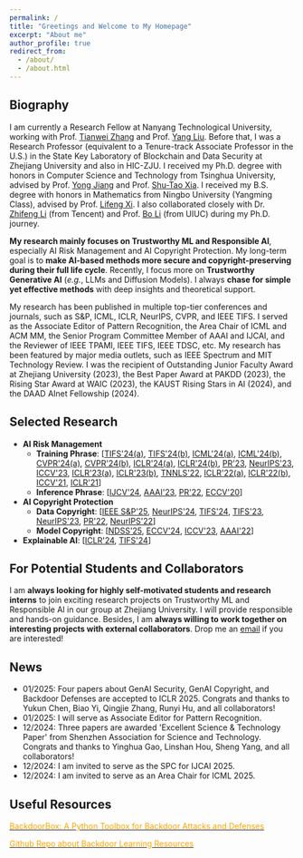 ```yaml
---
permalink: /
title: "Greetings and Welcome to My Homepage"
excerpt: "About me"
author_profile: true
redirect_from: 
  - /about/
  - /about.html
---
```


## Biography
I am currently a Research Fellow at Nanyang Technological University, working with Prof. [Tianwei Zhang](https://personal.ntu.edu.sg/tianwei.zhang/) and Prof. [Yang Liu](https://personal.ntu.edu.sg/yangliu/). Before that, I was a Research Professor (equivalent to a Tenure-track Associate Professor in the U.S.) in the State Key Laboratory of Blockchain and Data Security at Zhejiang University and also in HIC-ZJU. I received my Ph.D. degree with honors in Computer Science and Technology from Tsinghua University, advised by Prof. [Yong Jiang](https://www.sigs.tsinghua.edu.cn/jy/main.htm) and Prof. [Shu-Tao Xia](https://www.sigs.tsinghua.edu.cn/xst/main.htm). I received my B.S. degree with honors in Mathematics from Ningbo University (Yangming Class), advised by Prof. [Lifeng Xi](http://math.nbu.edu.cn/info/1046/1098.htm). I also collaborated closely with Dr. [Zhifeng Li](https://scholar.google.fr/citations?user=VTrRNN4AAAAJ&hl=zh-CN) (from Tencent) and Prof. [Bo Li](https://scholar.google.com/citations?user=K8vJkTcAAAAJ&hl=en) (from UIUC) during my Ph.D. journey.

**My research mainly focuses on Trustworthy ML and Responsible AI**, especially AI Risk Management and AI Copyright Protection. My long-term goal is to **make AI-based methods more secure and copyright-preserving during their full life cycle**. Recently, I focus more on **Trustworthy Generative AI** (*e.g.*, LLMs and Diffusion Models). I always **chase for simple yet effective methods** with deep insights and theoretical support. 

My research has been published in multiple top-tier conferences  and journals, such as S&P, ICML, ICLR, NeurIPS, CVPR, and IEEE TIFS. I served as the Associate Editor of Pattern Recognition, the Area Chair of ICML and ACM MM, the Senior Program Committee Member of AAAI and IJCAI, and the Reviewer of IEEE TPAMI, IEEE TIFS, IEEE TDSC, etc. My research has been featured by major media outlets, such as IEEE Spectrum and MIT Technology Review. I was the recipient of Outstanding Junior Faculty Award at Zhejiang University (2023), the Best Paper Award at PAKDD (2023), the Rising Star Award at WAIC (2023), the KAUST Rising Stars in AI (2024), and the DAAD AInet Fellowship (2024).


## Selected Research
- **AI Risk Management**
  - **Training Phrase**: [[TIFS'24(a)](https://www.researchgate.net/publication/370659402_Backdoor_Attack_with_Sparse_and_Invisible_Trigger), [TIFS'24(b)](https://www.researchgate.net/publication/372388876_Towards_Stealthy_Backdoor_Attacks_against_Speech_Recognition_via_Elements_of_Sound), [ICML'24(a)](https://arxiv.org/pdf/2405.09786), [ICML'24(b)](https://openreview.net/pdf?id=CEfr3h68KU), [CVPR'24(a)](https://arxiv.org/pdf/2405.12725), [CVPR'24(b)](https://arxiv.org/pdf/2405.10612), [ICLR'24(a)](https://openreview.net/forum?id=Tw9wemV6cb), [ICLR'24(b)](https://openreview.net/forum?id=s56xikpD92), [PR'23](https://www.sciencedirect.com/science/article/abs/pii/S0031320323002121), [NeurIPS'23](https://arxiv.org/pdf/2310.18633.pdf), [ICCV'23](https://www.researchgate.net/publication/373049298_One-bit_Flip_is_All_You_Need_When_Bit-flip_Attack_Meets_Model_Training), [ICLR'23(a)](https://openreview.net/pdf?id=o0LFPcoFKnr), [ICLR'23(b)](https://openreview.net/pdf?id=_wSHsgrVali), [TNNLS'22](https://www.researchgate.net/publication/343006441_Backdoor_Learning_A_Survey), [ICLR'22(a)](https://openreview.net/pdf?id=qSV5CuSaK_a), [ICLR'22(b)](https://openreview.net/pdf?id=TySnJ-0RdKI), [ICCV'21](https://arxiv.org/pdf/2012.03816.pdf), [ICLR'21](https://arxiv.org/pdf/2102.10496.pdf)]
  - **Inference Phrase**: [[IJCV'24](https://link.springer.com/article/10.1007/s11263-024-02103-w), [AAAI'23](https://ojs.aaai.org/index.php/AAAI/article/view/25154), [PR'22](https://www.sciencedirect.com/science/article/abs/pii/S0031320321006488), [ECCV'20](https://arxiv.org/abs/2004.07955)]
- **AI Copyright Protection**
  - **Data Copyright**: [[IEEE S&P'25](https://arxiv.org/pdf/2410.10437), [NeurIPS'24](https://openreview.net/pdf?id=Eyyt3ZmNV6), [TIFS'24](https://www.researchgate.net/publication/383060790_PointNCBW_Towards_Dataset_Ownership_Verification_for_Point_Clouds_via_Negative_Clean-label_Backdoor_Watermark), [TIFS'23](https://www.researchgate.net/publication/369559541_Black-box_Dataset_Ownership_Verification_via_Backdoor_Watermarking), [NeurIPS'23](https://www.researchgate.net/publication/374440504_Domain_Watermark_Effective_and_Harmless_Dataset_Copyright_Protection_is_Closed_at_Hand), [PR'22](https://www.sciencedirect.com/science/article/pii/S0031320321005112), [NeurIPS'22](https://www.researchgate.net/publication/363766436_Untargeted_Backdoor_Watermark_Towards_Harmless_and_Stealthy_Dataset_Copyright_Protection)]
  - **Model Copyright**: [[NDSS'25](https://arxiv.org/pdf/2405.04825), [ECCV'24](https://arxiv.org/pdf/2404.02697), [ICCV'23](https://www.researchgate.net/publication/373367424_Towards_Robust_Model_Watermark_via_Reducing_Parametric_Vulnerability), [AAAI'22](https://arxiv.org/pdf/2112.03476.pdf)]
- **Explainable AI**: [[ICLR'24](https://openreview.net/forum?id=Tw9wemV6cb), [TIFS'24](https://www.researchgate.net/publication/370659402_Backdoor_Attack_with_Sparse_and_Invisible_Trigger)]



## For Potential Students and Collaborators
I am **always looking for highly self-motivated students and research interns** to join exciting research projects on Trustworthy ML and Responsible AI in our group at Zhejiang University. I will provide responsible and hands-on guidance. Besides, I am **always willing to work together on interesting projects with external collaborators**. Drop me an [email](mailto:liyiming.tech@gmail.com) if you are interested! 


## News
* 01/2025: Four papers about GenAI Security, GenAI Copyright, and Backdoor Defenses are accepted to ICLR 2025. Congrats and thanks to Yukun Chen, Biao Yi, Qingjie Zhang, Runyi Hu, and all collaborators!
* 01/2025: I will serve as Associate Editor for Pattern Recognition.
* 12/2024: Three papers are awarded 'Excellent Science & Technology Paper' from Shenzhen Association for Science and Technology. Congrats and thanks to Yinghua Gao, Linshan Hou, Sheng Yang, and all collaborators!
* 12/2024: I am invited to serve as the SPC for IJCAI 2025.
* 12/2024: I am invited to serve as an Area Chair for ICML 2025.








## Useful Resources
[<font color='orange'>BackdoorBox: A Python Toolbox for Backdoor Attacks and Defenses</font>](https://github.com/THUYimingLi/BackdoorBox)

[<font color='orange'>Github Repo about Backdoor Learning Resources</font>](https://github.com/THUYimingLi/backdoor-learning-resources)






